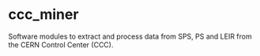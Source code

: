 # ccc_miner
Software modules to extract and process data from SPS, PS and LEIR from the CERN Control Center (CCC).

